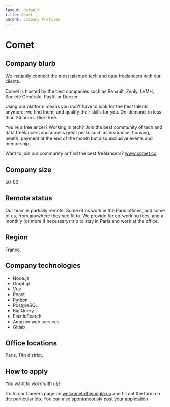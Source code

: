```yaml
---
layout: default
title: Comet
parent: Company Profiles
---
```


# Comet

## Company blurb

We instantly connect the most talented tech and data freelancers with our clients.

Comet is trusted by the best companies such as Renault, Zenly, LVMH, Société Générale, Payfit or Deezer.

Using our platform means you don't have to look for the best talents anymore: we find them, and qualify their skills for you. On-demand, in less than 24 hours. Risk-free.

You're a freelancer? Working in tech? Join the best community of tech and data freelancers and access great perks such as insurance, housing, health, payment at the end of the month but also exclusive events and mentorship.

Want to join our community or find the best freelancers? www.comet.co

## Company size

50-60

## Remote status

Our team is partially remote. 
Some of us work in the Paris offices, and some of us, from anywhere they see fit to. We provide for co-working fees, and a monthly (or more if necessary) trip to stay in Paris and work at the office.

## Region

France.

## Company technologies

- Node.js
- Graphql
- Vue
- React
- Python
- PostgreSQL
- Big Query
- ElasticSearch
- Amazon web services
- Gitlab

## Office locations

Paris, 11th district.

## How to apply

You want to work with us?

Go to our Careers page on [welcometothejungle.co](https://www.welcometothejungle.co/fr/companies/comet) and fill out the form on the particular job.
You can also [spontaneously post your application](https://www.welcometothejungle.co/fr/companies/comet/jobs/spontaneous-applications)

